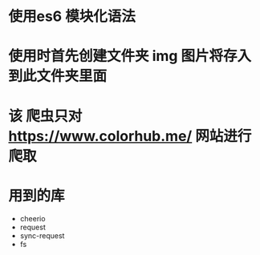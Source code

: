 # 使用es6 模块化语法
# 使用时首先创建文件夹 img 图片将存入到此文件夹里面
# 该 爬虫只对 https://www.colorhub.me/ 网站进行爬取
# 用到的库
- cheerio 
- request 
- sync-request 
- fs